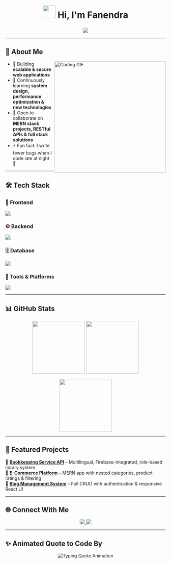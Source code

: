 <!-- Animated Header -->
<h1 align="center">
  <img src="https://em-content.zobj.net/source/microsoft-teams/337/waving-hand_1f44b.png" width="40px" /> 
  Hi, I'm Fanendra
</h1>

<h3 align="center">
  <img src="https://readme-typing-svg.herokuapp.com?font=Fira+Code&size=24&pause=1000&color=00F7FF&center=true&vCenter=true&width=600&lines=Full+Stack+Developer;MERN+Stack+Specialist;Backend+&+System+Design+Enthusiast;Always+Learning+New+Tech!" />
</h3>

---

## 🚀 About Me  

<img align="right" alt="Coding GIF" src="https://raw.githubusercontent.com/abhisheknaiidu/abhisheknaiidu/master/code.gif" width="350" />

- 🔭 Building **scalable & secure web applications**  
- 🌱 Continuously learning **system design, performance optimization & new technologies**  
- 👯 Open to collaborate on **MERN stack projects, RESTful APIs & full stack solutions**  
- ⚡ Fun fact: I write fewer bugs when I code late at night 🌙  

---

## 🛠️ Tech Stack  

### 🎨 Frontend  
<p>
  <img src="https://skillicons.dev/icons?i=html,css,bootstrap,tailwind,js,ts,react" />
</p>

### ⚙️ Backend  
<p>
  <img src="https://skillicons.dev/icons?i=nodejs,express" />
</p>

### 🗄️ Database  
<p>
  <img src="https://skillicons.dev/icons?i=mysql,mongodb" />
</p>

### 🔧 Tools & Platforms  
<p>
  <img src="https://skillicons.dev/icons?i=git,github,postman,vscode" />
</p>

---

## 📊 GitHub Stats  

<p align="center">
  <img src="https://github-readme-stats.vercel.app/api?username=fanendrashelki&show_icons=true&theme=radical" height="165" />
  <img src="https://github-readme-streak-stats.herokuapp.com/?user=fanendrashelki&theme=radical" height="165" />
</p>  

<p align="center">
  <img src="https://github-readme-stats.vercel.app/api/top-langs/?username=fanendrashelki&layout=compact&theme=radical" height="165" />
</p>  



---

## 🌟 Featured Projects  

🚀 [**Bookkeeping Service API**](#) – Multilingual, Firebase-integrated, role-based library system  
🛒 [**E-Commerce Platform**](#) – MERN app with nested categories, product ratings & filtering  
📝 [**Blog Management System**](#) – Full CRUD with authentication & responsive React UI  

---

## 🌐 Connect With Me  

<p align="center">
  <a href="https://www.linkedin.com/in/fanendra-shelki" target="_blank" rel="noopener noreferrer">
    <img src="https://img.shields.io/badge/LinkedIn-#0077B5.svg?&style=for-the-badge&logo=linkedin&logoColor=white" />
  </a>
  <a href="https://github.com/fanendrashelki" target="_blank" rel="noopener noreferrer">
    <img src="https://img.shields.io/badge/GitHub-#12100E.svg?&style=for-the-badge&logo=github&logoColor=white" />
  </a>
</p>  

---

## ✨ Animated Quote to Code By  

<p align="center">
  <img src="https://readme-typing-svg.herokuapp.com?font=Fira+Code&size=22&pause=1500&color=FFBD33&center=true&width=700&lines=Clean+Code+Always+Looks+Simple;Every+Bug+Teaches+You+Something;Code.+Debug.+Learn.+Repeat." alt="Typing Quote Animation" />
</p>
